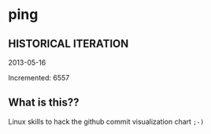# ping

## HISTORICAL ITERATION
2013-05-16

Incremented: 6557

## What is this?? 
Linux skills to hack the github commit visualization chart `;-)`
